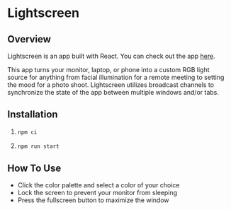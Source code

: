 # Lightscreen

## Overview

Lightscreen is an app built with React. You can check out the app [here](https://akgupta89.github.io/lightscreen/).

This app turns your monitor, laptop, or phone into a custom RGB light source for anything from facial illumination for a remote meeting to setting the mood for a photo shoot. Lightscreen utilizes broadcast channels to synchronize the state of the app between multiple windows and/or tabs.

## Installation

1. ```sh
   npm ci
   ```

2. ```sh
   npm run start
   ```

## How To Use

- Click the color palette and select a color of your choice
- Lock the screen to prevent your monitor from sleeping
- Press the fullscreen button to maximize the window